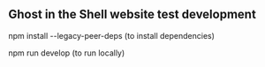 ## Ghost in the Shell website test development

npm install --legacy-peer-deps (to install dependencies)

npm run develop (to run locally)

